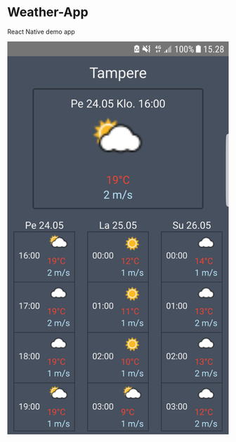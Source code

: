 # Weather-App
React Native demo app

![App images](/screenshots/33514109_2199175396765550_7927328512409600000_n.png?raw=true "Weather App")
